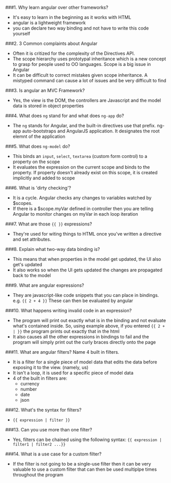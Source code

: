 ###1.  Why learn angular over other frameworks?
  - It's easy to learn in the beginning as it works with HTML
  - angular is a lightweight framework
  - you can declare two way binding and not have to write this code yourself

###2.  3 Common complaints about Angular
  - Often it is critized for the complexity of the Directives API.
  - The scope hierarchy uses prototypal inheritance which is a new concept to grasp for people used to OO languages. Scope is a big issue in Angular
  - It can be difficult to correct mistakes given scope inheritance. A mistyped command can cause a lot of issues and be very difficult to find

###3. Is angular an MVC Framework?
  - Yes, the view is the DOM, the controllers are Javascript and the model data is stored in object properties


###4. What does ```ng``` stand for and what does ```ng-app``` do?
  - The ```ng``` stands for Angular, and the built-in directives use that prefix. ng-app auto-bootstraps and AngularJS application. It designates the root elemnt of the application

###5. What does ```ng-model``` do?
  - This binds an ```input```, ```select```, ```textarea``` (custom form control) to a property on the scope
  - It evaluates the expression on the current scope and binds to the property. If property doesn't already exist on this scope, it is created implicitly and added to scope

###6. What is 'dirty checking'?
  - It is a cycle. Angular checks any changes to variables watched by $scopes.
  - If there is a $scope.myVar defined in controller then you are telling Angular to monitor changes on myVar in each loop iteration

###7. What are those ```{{ }}``` expressions?
 - They're used for witing things to HTML once you've written a directive and set attributes.

###8. Explain what two-way data binding is?
 - This means that when properties in the model get updated, the UI also get's updated
 - It also works so when the UI gets updated the changes are propagated back to the model

 ###9. What are angular expressions?
  - They are javascript-like code snippets that you can place in bindings. e.g. ```{{ 2 + 4 }}``` These can then be evaluated by angular

 ###10. What happens writing invalid code in an expression?
  - The program will print out exactly what is in the binding and not evaluate what's contained inside. So, using example above, if you entered ```{{ 2 + | }}``` the program prints out exactly that in the html
  - It also causes all the other expressions in bindings to fail and the program will simply print out the curly braces directly onto the page

 ###11. What are angular filters? Name 4 built in filters.
  - It is a filter for a single piece of model data that edits the data before exposing it to the view. (namely, us)
  - It isn't a loop, it is used for a specific piece of model data
  - 4 of the built in filters are:
    - currency
    - number
    - date
    - json


 ###12. What's the syntax for filters?
  - ```{{ expression | filter }}```

 ###13. Can you use more than one filter?
  - Yes, filters can be chained using the following syntax:
    ```{{ expression | filter1 | filter2 ...}}```

 ###14. What is a use case for a custom filter?
  - If the filter is not going to be a single-use filter then it can be very valuable to use a custom filter that can then be used multiplpe times throughout the program



